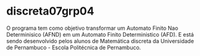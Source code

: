 # discreta07grp04

O programa tem como objetivo transformar um Automato Finito Nao Determinisico (AFND) em um Automato Finito Deterministico (AFD). E está sendo desenvolvido pelos alunos de Matemática discreta da Universidade de Pernambuco - Escola Politécnica de Pernambuco.
